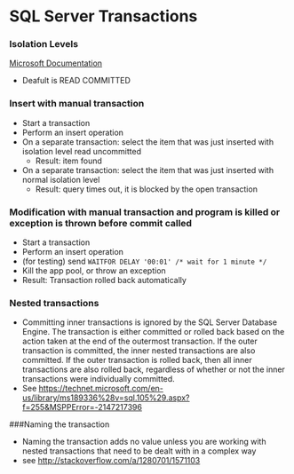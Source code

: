 # SQL Server Transactions

### Isolation Levels
[Microsoft Documentation](https://msdn.microsoft.com/en-us/library/ms709374(v=vs.85).aspx)
* Deafult is READ COMMITTED

### Insert with manual transaction
* Start a transaction
* Perform an insert operation
* On a separate transaction: select the item that was just inserted with isolation level read uncommitted
    * Result: item found
* On a separate transaction: select the item that was just inserted with normal isolation level
    * Result: query times out, it is blocked by the open transaction


### Modification with manual transaction and program is killed or exception is thrown before commit called
* Start a transaction
* Perform an insert operation
* (for testing) send `WAITFOR DELAY '00:01' /* wait for 1 minute */`
* Kill the app pool, or throw an exception
* Result: Transaction rolled back automatically


### Nested transactions
* Committing inner transactions is ignored by the SQL Server Database Engine. The transaction is either committed or rolled back based on the action taken at the end of the outermost transaction. If the outer transaction is committed, the inner nested transactions are also committed. If the outer transaction is rolled back, then all inner transactions are also rolled back, regardless of whether or not the inner transactions were individually committed.
* See https://technet.microsoft.com/en-us/library/ms189336%28v=sql.105%29.aspx?f=255&MSPPError=-2147217396


###Naming the transaction
* Naming the transaction adds no value unless you are working with nested transactions that need to be dealt with in a complex way
* see http://stackoverflow.com/a/1280701/1571103
